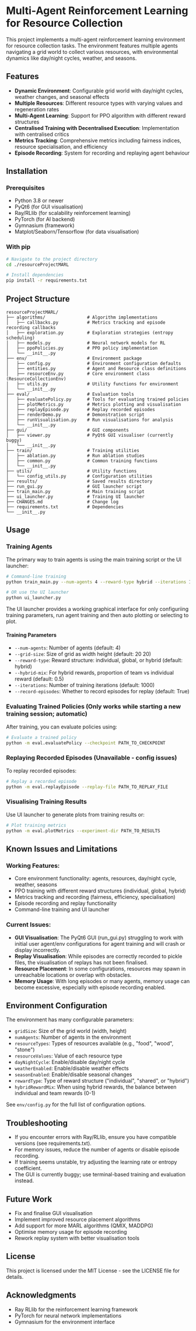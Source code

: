 # Multi-Agent Reinforcement Learning for Resource Collection

This project implements a multi-agent reinforcement learning environment for resource collection tasks. The environment features multiple agents navigating a grid world to collect various resources, with environmental dynamics like day/night cycles, weather, and seasons.

## Features

- **Dynamic Environment**: Configurable grid world with day/night cycles, weather changes, and seasonal effects
- **Multiple Resources**: Different resource types with varying values and regeneration rates
- **Multi-Agent Learning**: Support for PPO algorithm with different reward structures
- **Centralised Training with Decentralised Execution**: Implementation with centralised critics
- **Metrics Tracking**: Comprehensive metrics including fairness indices, resource specialisation, and efficiency
- **Episode Recording**: System for recording and replaying agent behaviour

## Installation

### Prerequisites

- Python 3.8 or newer
- PyQt6 (for GUI visualisation)
- Ray/RLlib (for scalability reinforcement learning)
- PyTorch (for AI backend)
- Gymnasium (framework)
- Matplot/Seaborn/Tensorflow (for data visualisation)

### With pip

```bash
# Navigate to the project directory
cd ./resourceProjectMARL

# Install dependencies
pip install -r requirements.txt
```

## Project Structure

```
resourceProjectMARL/
├── algorithms/                # Algorithm implementations
│   ├── callbacks.py           # Metrics tracking and episode recording callbacks
│   ├── exploration.py         # Exploration strategies (entropy scheduling)
│   ├── models.py              # Neural network models for RL
│   ├── ppoPolicies.py         # PPO policy implementation
│   └── __init__.py
├── env/                       # Environment package
│   ├── config.py              # Environment configuration defaults
│   ├── entities.py            # Agent and Resource class definitions
│   ├── resourceEnv.py         # Core environment class (ResourceCollectionEnv)
│   ├── utils.py               # Utility functions for environment
│   └── __init__.py
├── eval/                      # Evaluation tools
│   ├── evaluatePolicy.py      # Tools for evaluating trained policies
│   ├── plotMetrics.py         # Metrics plotting and visualisation
│   ├── replayEpisode.py       # Replay recorded episodes
│   ├── renderDemo.py          # Demonstration script
│   ├── runVisualisation.py    # Run visualisations for analysis
│   └── __init__.py
├── gui/                       # GUI components
│   ├── viewer.py              # PyQt6 GUI visualiser (currently buggy)
│   └── __init__.py
├── train/                     # Training utilities
│   ├── ablation.py            # Run ablation studies
│   ├── common.py              # Common training functions
│   └── __init__.py
├── utils/                     # Utility functions
│   └── config_utils.py        # Configuration utilities
├── results/                   # Saved results directory
├── run_gui.py                 # GUI launcher script
├── train_main.py              # Main training script
├── ui_launcher.py             # Training UI launcher
├── CHANGES.md                 # Change log
├── requirements.txt           # Dependencies
└── __init__.py
```

## Usage

### Training Agents

The primary way to train agents is using the main training script or the UI launcher:

```bash
# Command-line training
python train_main.py --num-agents 4 --reward-type hybrid --iterations 100

# OR use the UI launcher
python ui_launcher.py
```

The UI launcher provides a working graphical interface for only configuriing training parameters, run agent training and then auto plotting or selecting to plot.

#### Training Parameters

- `--num-agents`: Number of agents (default: 4)
- `--grid-size`: Size of grid as width height (default: 20 20)
- `--reward-type`: Reward structure: individual, global, or hybrid (default: hybrid)
- `--hybrid-mix`: For hybrid rewards, proportion of team vs individual reward (default: 0.5)
- `--iterations`: Number of training iterations (default: 1000)
- `--record-episodes`: Whether to record episodes for replay (default: True)

### Evaluating Trained Policies (Only works while starting a new training session; automatic)

After training, you can evaluate policies using:

```bash
# Evaluate a trained policy
python -m eval.evaluatePolicy --checkpoint PATH_TO_CHECKPOINT
```

### Replaying Recorded Episodes (Unavailable - config issues)

To replay recorded episodes:

```bash
# Replay a recorded episode
python -m eval.replayEpisode --replay-file PATH_TO_REPLAY_FILE
```

### Visualising Training Results

Use UI launcher to generate plots from training results or:

```bash
# Plot training metrics
python -m eval.plotMetrics --experiment-dir PATH_TO_RESULTS
```

## Known Issues and Limitations

### Working Features:
- Core environment functionality: agents, resources, day/night cycle, weather, seasons
- PPO training with different reward structures (individual, global, hybrid)
- Metrics tracking and recording (fairness, efficiency, specialisation)
- Episode recording and replay functionality
- Command-line training and UI launcher

### Current Issues:
- **GUI Visualisation**: The PyQt6 GUI (run_gui.py) struggling to work with initial user agent/env configurations for agent training and will crash or display incorrectly.
- **Replay Visualisation**: While episodes are correctly recorded to pickle files, the visualisation of replays has not been finalised.
- **Resource Placement**: In some configurations, resources may spawn in unreachable locations or overlap with obstacles.
- **Memory Usage**: With long episodes or many agents, memory usage can become excessive, especially with episode recording enabled.

## Environment Configuration

The environment has many configurable parameters:

- `gridSize`: Size of the grid world (width, height)
- `numAgents`: Number of agents in the environment
- `resourceTypes`: Types of resources available (e.g., "food", "wood", "stone")
- `resourceValues`: Value of each resource type
- `dayNightCycle`: Enable/disable day/night cycle
- `weatherEnabled`: Enable/disable weather effects
- `seasonEnabled`: Enable/disable seasonal changes
- `rewardType`: Type of reward structure ("individual", "shared", or "hybrid")
- `hybridRewardMix`: When using hybrid rewards, the balance between individual and team rewards (0-1)

See `env/config.py` for the full list of configuration options.

## Troubleshooting

- If you encounter errors with Ray/RLlib, ensure you have compatible versions (see requirements.txt).
- For memory issues, reduce the number of agents or disable episode recording.
- If training seems unstable, try adjusting the learning rate or entropy coefficient.
- The GUI is currently buggy; use terminal-based training and evaluation instead.

## Future Work

- Fix and finalise GUI visualisation
- Implement improved resource placement algorithms
- Add support for more MARL algorithms (QMIX, MADDPG)
- Optimise memory usage for episode recording
- Rework replay system with better visualisation tools

## License

This project is licensed under the MIT License - see the LICENSE file for details.

## Acknowledgments

- Ray RLlib for the reinforcement learning framework
- PyTorch for neural network implementations
- Gymnasium for the environment interface 